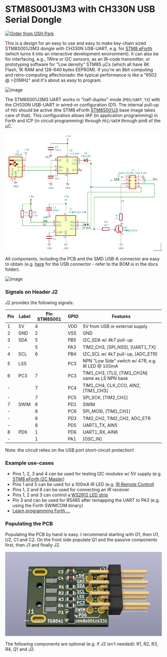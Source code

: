 # STM8S001J3M3 with CH330N USB Serial Dongle 

<a href="https://oshpark.com/shared_projects/cjOgBYNw"><img src="https://oshpark.com/packs/media/images/badge-5f4e3bf4bf68f72ff88bd92e0089e9cf.png" alt="Order from OSH Park"></img></a>

This is a design for an easy to use and easy to make key-chain sized STM8S001J3M3 dongle with CH330N USB-UART, e.g. for [STM8 eForth](https://github.com/TG9541/stm8ef) (which turns it into an interactive development environment). It can also be for interfacing, e.g., 1Wire or I2C sensors, as an IR-code transmitter, or prototyping software for "Low density" STM8S µCs (which all have 8K Flash, 1K RAM and 128-640 bytes EEPROM). If you're an 8bit computing and retro-computing affectionado: the typical performance is like a "6502 @ >20MHz" and it's about as easy to program.

![image](https://user-images.githubusercontent.com/5466977/108121123-94e54b80-70a2-11eb-8323-c2e5c9b8575f.png)

The STM8S001J3M3 UART works in "half-duplex" mode (`PD5/UART_TX`) with the CH330N USB-UART in wired-or configuration (D1). The internal pull-up of `PD5` should be active (the STM8 eForth [STM8S001J3](https://github.com/TG9541/stm8ef/tree/master/STM8S001J3) base image takes care of that). This configuration allows IAP (in application programming) in Forth and ICP (in circuit programming) through `PD1/SWIM` through pin8 of the µC.

![schematics](doc/stm8s001ch330.png)

All components, including the PCB and the SMD USB-A connector are easy to obtain (e.g. [here](https://www.aliexpress.com/item/32900067411.html) for the USB connector - refer to the BOM is in the docs folder).

![image](https://user-images.githubusercontent.com/5466977/142575242-bb4bb3ee-ec87-46c8-b525-e5a5aa4f14fc.png)

### Signals on Header J2

J2 provides the following signals:

Pin|Label|Pin STM8S001|GPIO|Features
-|-|-|-|-
1|5V|4|VDD|5V from USB or external supply
2|GND|2|VSS|GND
3|SDA|5|PB5 | I2C_SDA w/ 4k7 pull-up
-||5|PA3 | TIM2_CH3, [SPI_NSS], [UART1_TX]
4|SCL|6|PB4 | I2C_SCL w/ 4k7 pull-up, [ADC_ETR]
5|LSS| |PC3| NPN "Low Side" switch w/ 47R, e.g. IR LED @ 100mA
6|PC3|7|PC3 | TIM1_CH3, [TLI], [TIM1_CH1N] same as LS NPN base
-||7|PC4 | TIM1_CH4, CLK_CCO, AIN2, [TIM1_CH3]
-||7|PC5 | SPI_SCK, [TIM2_CH1]
7|SWIM|8|PD1 | SWIM
-||8|PC6 | SPI_MOSI, [TIM1_CH1]
-||8|PD3 | TIM2_CH2, TIM2_CH2, ADC_ETR
-||8|PD5 | UART1_TX, AIN5
8|PD6|1|PD6| UART1_RX, AIN6
-||1|PA1|[OSC_IN]
 
Note: the circuit relies on the USB port short-circuit protection!

### Example use-cases

* Pins 1, 2, 3 and 4 can be used for testing I2C modules w/ 5V supply (e.g. [STM8 eForth I2C Master](https://gist.github.com/TG9541/5c3405320794d91ef8129734a4bfc880#gistcomment-3565181))
* Pins 1 and 5 can be used for a 100mA IR LED (e.g. [IR Remote Control](https://gist.github.com/TG9541/40b811c3a611eb02ba9e3693f99222ac))
* Pins 1, 2 and 8 can be used for connecting an IR receiver
* Pins 1, 2 and 3 can control a [WS2812 LED strip](https://gist.github.com/TG9541/1761fa86b425a0c909b7bd1cc8017c2b)
* Pin 3 and can be used for RS485 after remapping the UART to PA3 (e.g. using the Forth SWIMCOM binary)
* [Learn programming Forth ...](https://github.com/TG9541/stm8ef/wiki/STM8-eForth-Programming)

### Populating the PCB

Populating the PCB by hand is easy. I recommend starting with D1, then U1, U2, C1 and C2. On the front side populate Q1 and the passive components first, then J1 and finally J2. 

![dongle](doc/stm8s001ch330_ray.png)

The following components are optional (e.g. if J2 isn't needed): R1, R2, R3, R4, Q1 and J2.
